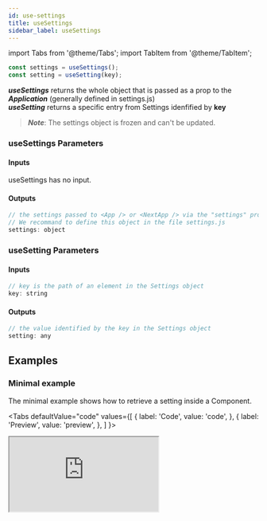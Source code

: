 ```yaml
---
id: use-settings
title: useSettings
sidebar_label: useSettings
---
```

import Tabs from '@theme/Tabs';
import TabItem from '@theme/TabItem';

```javascript
const settings = useSettings();
const setting = useSetting(key);
```
***useSettings*** returns the whole object that is passed as a prop to the ***Application*** (generally defined in settings.js)<br/>
***useSetting*** returns a specific entry from Settings idenfified by **key**

> ***Note***: The settings object is frozen and can't be updated.

### useSettings Parameters
#### Inputs
useSettings has no input.

#### Outputs
```javascript
// the settings passed to <App /> or <NextApp /> via the "settings" props.
// We recommand to define this object in the file settings.js
settings: object
```

### useSetting Parameters
#### Inputs
```javascript
// key is the path of an element in the Settings object
key: string
```

#### Outputs
```javascript
// the value identified by the key in the Settings object
setting: any
```
## Examples
### Minimal example
The minimal example shows how to retrieve a setting inside a Component.

<Tabs
  defaultValue="code"
  values={[
    { label: 'Code', value: 'code', },
    { label: 'Preview', value: 'preview', },
  ]
}>
<TabItem value="code">
  <iframe
    src="https://codesandbox.io/embed/onekijs-use-settings-mqvi7?fontsize=14&hidenavigation=1&theme=dark&view=editor"
    style={{width:'100%', height:'900px', border:0, bordeRadius: '4px', overflow:'hidden'}}
    title="onekijs-basic-app"
    allow="geolocation; microphone; camera; midi; vr; accelerometer; gyroscope; payment; ambient-light-sensor; encrypted-media; usb"
    sandbox="allow-modals allow-forms allow-popups allow-scripts allow-same-origin" />
</TabItem>
<TabItem value="preview">
  <iframe
    src="https://codesandbox.io/embed/onekijs-use-settings-mqvi7?fontsize=14&hidenavigation=1&theme=dark&view=preview"
    style={{width:'100%', height:'900px', border:0, bordeRadius: '4px', overflow:'hidden'}}
    title="onekijs-basic-app"
    allow="geolocation; microphone; camera; midi; vr; accelerometer; gyroscope; payment; ambient-light-sensor; encrypted-media; usb"
    sandbox="allow-modals allow-forms allow-popups allow-scripts allow-same-origin" />
</TabItem>
</Tabs>
